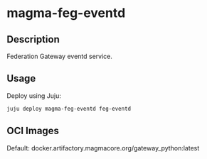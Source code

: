 # magma-feg-eventd

## Description

Federation Gateway eventd service.

## Usage

Deploy using Juju:

```bash
juju deploy magma-feg-eventd feg-eventd
```

## OCI Images

Default: docker.artifactory.magmacore.org/gateway_python:latest
